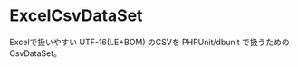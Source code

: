 ExcelCsvDataSet
===============

Excelで扱いやすい UTF-16(LE+BOM) のCSVを PHPUnit/dbunit で扱うための CsvDataSet。

